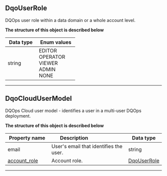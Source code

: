 
## DqoUserRole  
DQOps user role within a data domain or a whole account level.  
  

**The structure of this object is described below**  
  

|&nbsp;Data&nbsp;type&nbsp;|&nbsp;Enum&nbsp;values&nbsp;|
|-----------|-------------|
|string|EDITOR<br/>OPERATOR<br/>VIEWER<br/>ADMIN<br/>NONE<br/>|

___  

## DqoCloudUserModel  
DQOps Cloud user model - identifies a user in a multi-user DQOps deployment.  
  

**The structure of this object is described below**  
  

|&nbsp;Property&nbsp;name&nbsp;|&nbsp;Description&nbsp;&nbsp;&nbsp;&nbsp;&nbsp;&nbsp;&nbsp;&nbsp;&nbsp;&nbsp;&nbsp;&nbsp;&nbsp;&nbsp;&nbsp;&nbsp;&nbsp;&nbsp;&nbsp;&nbsp;&nbsp;|&nbsp;Data&nbsp;type&nbsp;|
|---------------|---------------------------------|-----------|
|email|User&#x27;s email that identifies the user.|string|
|[account_role](#dqouserrole)|Account role.|[DqoUserRole](#dqouserrole)|


___  

